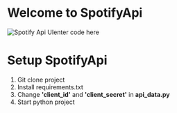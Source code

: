 # Welcome to SpotifyApi
![Spotify Api UIenter code here](https://i.hizliresim.com/0QZHaj.png)

# Setup SpotifyApi

 1. Git clone project
 2. Install requirements.txt
 3. Change **'client_id'** and **'client_secret'** in  **api_data.py**
 4. Start python project

